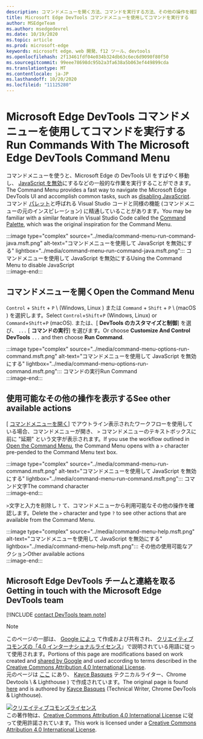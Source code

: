 ```yaml
---
description: コマンドメニューを開く方法、コマンドを実行する方法、その他の操作を確認する方法に関するガイド。
title: Microsoft Edge DevTools コマンドメニューを使用してコマンドを実行する
author: MSEdgeTeam
ms.author: msedgedevrel
ms.date: 10/19/2020
ms.topic: article
ms.prod: microsoft-edge
keywords: microsoft edge、web 開発、f12 ツール、devtools
ms.openlocfilehash: 2f13461fdf04e034b324db63c6ec6d9090f80f50
ms.sourcegitcommit: 99eee78698dc95b2a3fa638a5b063ef449899cda
ms.translationtype: MT
ms.contentlocale: ja-JP
ms.lasthandoff: 10/20/2020
ms.locfileid: "11125280"
---
```

<!-- Copyright Kayce Basques 

   Licensed under the Apache License, Version 2.0 (the "License");
   you may not use this file except in compliance with the License.
   You may obtain a copy of the License at

       https://www.apache.org/licenses/LICENSE-2.0

   Unless required by applicable law or agreed to in writing, software
   distributed under the License is distributed on an "AS IS" BASIS,
   WITHOUT WARRANTIES OR CONDITIONS OF ANY KIND, either express or implied.
   See the License for the specific language governing permissions and
   limitations under the License.  -->  

# <span data-ttu-id="288bd-104">Microsoft Edge DevTools コマンドメニューを使用してコマンドを実行する</span><span class="sxs-lookup"><span data-stu-id="288bd-104">Run Commands With The Microsoft Edge DevTools Command Menu</span></span>  

  

<span data-ttu-id="288bd-105">コマンドメニューを使うと、Microsoft Edge の DevTools UI をすばやく移動し、 [JavaScript を無効][JavascriptDisable]にするなどの一般的な作業を実行することができます。</span><span class="sxs-lookup"><span data-stu-id="288bd-105">The Command Menu provides a fast way to navigate the Microsoft Edge DevTools UI and accomplish common tasks, such as [disabling JavaScript][JavascriptDisable].</span></span>  <span data-ttu-id="288bd-106">コマンド [パレット][VisualStudioCodeUICommandPalette]と呼ばれる Visual Studio コードと同様の機能 (コマンドメニューの元のインスピレーション) に精通していることがあります。</span><span class="sxs-lookup"><span data-stu-id="288bd-106">You may be familiar with a similar feature in Visual Studio Code called the [Command Palette][VisualStudioCodeUICommandPalette], which was the original inspiration for the Command Menu.</span></span>  

:::image type="complex" source="../media/command-menu-run-command-java.msft.png" alt-text="コマンドメニューを使用して JavaScript を無効にする" lightbox="../media/command-menu-run-command-java.msft.png":::
   <span data-ttu-id="288bd-108">コマンドメニューを使用して JavaScript を無効にする</span><span class="sxs-lookup"><span data-stu-id="288bd-108">Using the Command Menu to disable JavaScript</span></span>  
:::image-end:::  

## <span data-ttu-id="288bd-109">コマンドメニューを開く</span><span class="sxs-lookup"><span data-stu-id="288bd-109">Open the Command Menu</span></span>  

<span data-ttu-id="288bd-110">`Control` + `Shift` + `P` \ (Windows, Linux \) または `Command` + `Shift` + `P` \ (macOS \) を選択します。</span><span class="sxs-lookup"><span data-stu-id="288bd-110">Select `Control`+`Shift`+`P` \(Windows, Linux\) or `Command`+`Shift`+`P` \(macOS\).</span></span> <span data-ttu-id="288bd-111">または、[ **DevTools のカスタマイズと制御**] を選び、 `...` [ **コマンドの実行**] を選びます。</span><span class="sxs-lookup"><span data-stu-id="288bd-111">Or choose **Customize And Control DevTools** `...` and then choose **Run Command**.</span></span>  

:::image type="complex" source="../media/command-menu-options-run-command.msft.png" alt-text="コマンドメニューを使用して JavaScript を無効にする" lightbox="../media/command-menu-options-run-command.msft.png":::
   <span data-ttu-id="288bd-113">コマンドの実行</span><span class="sxs-lookup"><span data-stu-id="288bd-113">Run Command</span></span>  
:::image-end:::  

## <span data-ttu-id="288bd-114">使用可能なその他の操作を表示する</span><span class="sxs-lookup"><span data-stu-id="288bd-114">See other available actions</span></span>  

<span data-ttu-id="288bd-115">[ [コマンドメニューを開く](#open-the-command-menu)] でアウトライン表示されたワークフローを使用している場合、コマンドメニューが開き、 `>` コマンドメニューのテキストボックスに前に "延期" という文字が表示されます。</span><span class="sxs-lookup"><span data-stu-id="288bd-115">If you use the workflow outlined in [Open the Command Menu](#open-the-command-menu), the Command Menu opens with a `>` character pre-pended to the Command Menu text box.</span></span>  

:::image type="complex" source="../media/command-menu-run-command.msft.png" alt-text="コマンドメニューを使用して JavaScript を無効にする" lightbox="../media/command-menu-run-command.msft.png":::
   <span data-ttu-id="288bd-117">コマンド文字</span><span class="sxs-lookup"><span data-stu-id="288bd-117">The command character</span></span>  
:::image-end:::  

<span data-ttu-id="288bd-118">`>`文字と入力を削除し `?` て、コマンドメニューから利用可能なその他の操作を確認します。</span><span class="sxs-lookup"><span data-stu-id="288bd-118">Delete the `>` character and type `?` to see other actions that are available from the Command Menu.</span></span>  

:::image type="complex" source="../media/command-menu-help.msft.png" alt-text="コマンドメニューを使用して JavaScript を無効にする" lightbox="../media/command-menu-help.msft.png":::
   <span data-ttu-id="288bd-120">その他の使用可能なアクション</span><span class="sxs-lookup"><span data-stu-id="288bd-120">Other available actions</span></span>  
:::image-end:::  

## <span data-ttu-id="288bd-121">Microsoft Edge DevTools チームと連絡を取る</span><span class="sxs-lookup"><span data-stu-id="288bd-121">Getting in touch with the Microsoft Edge DevTools team</span></span>  

[!INCLUDE [contact DevTools team note](../includes/contact-devtools-team-note.md)]  

<!-- links -->  

[JavascriptDisable]: ../javascript/disable.md "Microsoft Edge DevTools で JavaScript を無効にする |Microsoft ドキュメント"  

[VisualStudioCodeUICommandPalette]: https://code.visualstudio.com/docs/getstarted/userinterface#_command-palette "コマンドパレット-Visual Studio コード UI"  

> [!NOTE]
> <span data-ttu-id="288bd-124">このページの一部は、 [Google によっ][GoogleSitePolicies] て作成および共有され、 [クリエイティブコモンズの「4.0 インターナショナルライセンス][CCA4IL]」で説明されている用語に従って使用されます。</span><span class="sxs-lookup"><span data-stu-id="288bd-124">Portions of this page are modifications based on work created and [shared by Google][GoogleSitePolicies] and used according to terms described in the [Creative Commons Attribution 4.0 International License][CCA4IL].</span></span>  
> <span data-ttu-id="288bd-125">元のページは [ここ](https://developers.google.com/web/tools/chrome-devtools/command-menu/index) にあり、 [Kayce Basques][KayceBasques] テクニカルライター、Chrome Devtools \ & Lighthouse \) で作成されています。</span><span class="sxs-lookup"><span data-stu-id="288bd-125">The original page is found [here](https://developers.google.com/web/tools/chrome-devtools/command-menu/index) and is authored by [Kayce Basques][KayceBasques] \(Technical Writer, Chrome DevTools \& Lighthouse\).</span></span>  

[![クリエイティブコモンズライセンス][CCby4Image]][CCA4IL]  
<span data-ttu-id="288bd-127">この著作物は、[Creative Commons Attribution 4.0 International License][CCA4IL] に従って使用許諾されています。</span><span class="sxs-lookup"><span data-stu-id="288bd-127">This work is licensed under a [Creative Commons Attribution 4.0 International License][CCA4IL].</span></span>  

[CCA4IL]: https://creativecommons.org/licenses/by/4.0  
[CCby4Image]: https://i.creativecommons.org/l/by/4.0/88x31.png  
[GoogleSitePolicies]: https://developers.google.com/terms/site-policies  
[KayceBasques]: https://developers.google.com/web/resources/contributors/kaycebasques  
